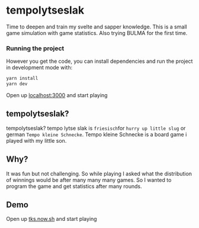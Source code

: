 # tempolytseslak

Time to deepen and train my svelte and sapper knowledge. This is a small game simulation with game statistics. Also trying BULMA for the first time.

### Running the project

However you get the code, you can install dependencies and run the project in development mode with:

```bash
yarn install
yarn dev
```

Open up [localhost:3000](http://localhost:3000) and start playing

## tempolytseslak?

tempolytseslak? tempo lytse slak is `friesisch`for `hurry up little slug` or german `Tempo kleine Schnecke`. Tempo kleine Schnecke is a board game i played with my little son.

## Why?

It was fun but not challenging. So while playing I asked what the distribution of winnings would be after many many many games. So I wanted to program the game and get statistics after many rounds.

## Demo

Open up [tks.now.sh](https://tks.now.sh/) and start playing
